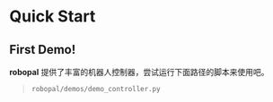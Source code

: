 # Quick Start

## First Demo!
**robopal** 提供了丰富的机器人控制器，尝试运行下面路径的脚本来使用吧。
> `robopal/demos/demo_controller.py`


